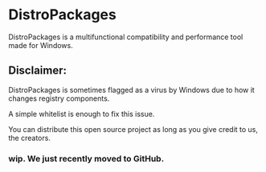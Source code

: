# DistroPackages
DistroPackages is a multifunctional compatibility and performance tool made for Windows.

## Disclaimer:
DistroPackages is sometimes flagged as a virus by Windows due to how it changes registry components.

A simple whitelist is enough to fix this issue.

You can distribute this open source project as long as you give credit to us, the creators.
### wip. We just recently moved to GitHub.
